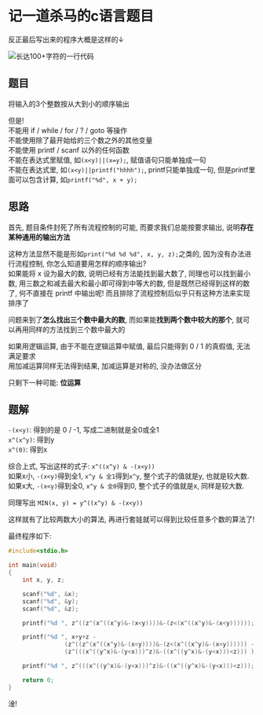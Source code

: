 

# 记一道杀马的c语言题目

反正最后写出来的程序大概是这样的↓

![长达100+字符的一行代码](https://s1.ax1x.com/2020/06/15/N9g6tx.png)

## 题目

将输入的3个整数按从大到小的顺序输出

但是!  
不能用 if / while / for / ? / goto 等操作  
不能使用除了最开始给的三个数之外的其他变量  
不能使用 printf / scanf 以外的任何函数  
不能在表达式里赋值, 如```(x<y)||(x=y);```, 赋值语句只能单独成一句  
不能在表达式里, 如```(x<y)||printf("hhhh");```, printf只能单独成一句, 但是printf里面可以包含计算, 如```printf("%d", x + y);```

## 思路

首先, 题目条件封死了所有流程控制的可能, 而要求我们总能按要求输出, 说明**存在某种通用的输出方法**

这种方法显然不能是形如```print("%d %d %d", x, y, z);```之类的, 因为没有办法进行流程控制, 你怎么知道要用怎样的顺序输出?  
如果能将 x 设为最大的数, 说明已经有方法能找到最大数了, 同理也可以找到最小数, 用三数之和减去最大和最小即可得到中等大的数, 但是既然已经得到这样的数了, 何不直接在 printf 中输出呢! 而且排除了流程控制后似乎只有这种方法来实现排序了

问题来到了**怎么找出三个数中最大的数**, 而如果能**找到两个数中较大的那个**, 就可以再用同样的方法找到三个数中最大的

如果用逻辑运算, 由于不能在逻辑运算中赋值, 最后只能得到 0 / 1 的真假值, 无法满足要求  
用加减运算同样无法得到结果, 加减运算是对称的, 没办法做区分

只剩下一种可能: **位运算**

## 题解

```-(x<y)```: 得到的是 0 / -1, 写成二进制就是全0或全1  
```x^(x^y)```: 得到y  
```x^(0)```: 得到x

综合上式, 写出这样的式子: ```x^((x^y) & -(x<y))```  
如果x小, ```-(x<y)```得到全1, ```x^y & 全1```得到```x^y```, 整个式子的值就是y, 也就是较大数.  
如果x大, ```-(x<y)```得到全0, ```x^y & 全0```得到0, 整个式子的值就是x, 同样是较大数.  

同理写出 ```MIN(x, y) = y^((x^y) & -(x<y))```

这样就有了比较两数大小的算法, 再进行套娃就可以得到比较任意多个数的算法了!

最终程序如下:

```c
#include<stdio.h>

int main(void)
{
    int x, y, z;

    scanf("%d", &x);
    scanf("%d", &y);
    scanf("%d", &z);

    printf("%d ", z^((z^(x^((x^y)&-(x<y))))&-(z<(x^((x^y)&-(x<y))))));

    printf("%d ", x+y+z - 
                (z^((z^(x^((x^y)&-(x<y))))&-(z<(x^((x^y)&-(x<y)))))) - 
                (z^(((x^((y^x)&-(y<x)))^z)&-((x^((y^x)&-(y<x)))<z))) );

    printf("%d ", z^(((x^((y^x)&-(y<x)))^z)&-((x^((y^x)&-(y<x)))<z)));

    return 0;
}
```

淦!